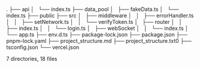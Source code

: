 .
├── api
│   └── index.ts
├── data_pool
│   ├── fakeData.ts
│   └── index.ts
├── public
├── src
│   ├── middleware
│   │   ├── errorHandler.ts
│   │   ├── setNetwork.ts
│   │   └── verifyToken.ts
│   ├── router
│   │   ├── index.ts
│   │   └── login.ts 
│   ├── webSocket
│   │   └── index.ts
│   └── app.ts 
├── env.d.ts
├── package-lock.json
├── package.json
├── pnpm-lock.yaml
├── project_structure.md
├── project_structure.txt0
├── tsconfig.json
└── vercel.json

7 directories, 18 files
